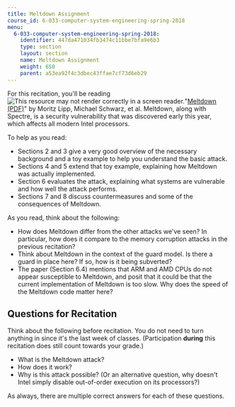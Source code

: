 ```yaml
---
title: Meltdown Assignment
course_id: 6-033-computer-system-engineering-spring-2018
menu:
  6-033-computer-system-engineering-spring-2018:
    identifier: 447da471034fb3474c11bbe7bfa9e6b3
    type: section
    layout: section
    name: Meltdown Assignment
    weight: 650
    parent: a53ea92f4c3dbec43ffae7cf73d6eb29
---
```

For this recitation, you'll be reading ![This resource may not render correctly in a screen reader.](/images/inacessible.gif)"[Meltdown (PDF)](https://meltdownattack.com/meltdown.pdf)" by Moritz Lipp, Michael Schwarz, et al. Meltdown, along with Spectre, is a security vulnerability that was discovered early this year, which affects all modern Intel processors.

To help as you read:

*   Sections 2 and 3 give a very good overview of the necessary background and a toy example to help you understand the basic attack.
*   Sections 4 and 5 extend that toy example, explaining how Meltdown was actually implemented.
*   Section 6 evaluates the attack, explaining what systems are vulnerable and how well the attack performs.
*   Sections 7 and 8 discuss countermeasures and some of the consequences of Meltdown.

As you read, think about the following:

*   How does Meltdown differ from the other attacks we've seen? In particular, how does it compare to the memory corruption attacks in the previous recitation?
*   Think about Meltdown in the context of the guard model. Is there a guard in place here? If so, how is it being subverted?
*   The paper (Section 6.4) mentions that ARM and AMD CPUs do not appear susceptible to Meltdown, and posit that it could be that the current implementation of Meltdown is too slow. Why does the speed of the Meltdown code matter here?

Questions for Recitation
------------------------

Think about the following before recitation. You do not need to turn anything in since it's the last week of classes. (Participation **during** this recitation does still count towards your grade.)

*   What is the Meltdown attack?
*   How does it work?
*   Why is this attack possible? (Or an alternative question, why doesn't Intel simply disable out-of-order execution on its processors?)

As always, there are multiple correct answers for each of these questions.